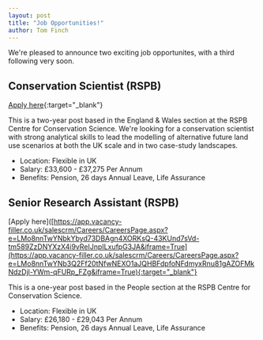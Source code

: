 ```yaml
---
layout: post
title: "Job Opportunities!"
author: Tom Finch
---
```

We're pleased to announce two exciting job opportunites, with a third following very soon.

## Conservation Scientist (RSPB)
[Apply here](https://app.vacancy-filler.co.uk/salescrm/Careers/CareersPage.aspx?e=LMo8nnTwYNbkYbyd73DBAgn4XORKsQ-43KUnd7sVd-tm589ZzDNYXzX4i9vReIJnpILxufpG3JA&iframe=True){:target="_blank"}

This is a two-year post based in the England & Wales section at the RSPB Centre for Conservation Science. We're looking for a conservation scientist with strong analytical skills to lead the modelling of alternative future land use scenarios at both the UK scale and in two case-study landscapes.
* Location: Flexible in UK
* Salary: £33,600 - £37,275 Per Annum
* Benefits: Pension, 26 days Annual Leave, Life Assurance

## Senior Research Assistant (RSPB)
[Apply here]([https://app.vacancy-filler.co.uk/salescrm/Careers/CareersPage.aspx?e=LMo8nnTwYNbkYbyd73DBAgn4XORKsQ-43KUnd7sVd-tm589ZzDNYXzX4i9vReIJnpILxufpG3JA&iframe=True](https://app.vacancy-filler.co.uk/salescrm/Careers/CareersPage.aspx?e=LMo8nnTwYNb3Q2Ff20tNfwNEXO1aJQHBFdpfoNFdmyxRnu81gAZOFMkNdzDjl-YWm-qFURp_FZg&iframe=True){:target="_blank"}

This is a one-year post based in the People section at the RSPB Centre for Conservation Science. 
* Location: Flexible in UK
* Salary: £26,180 - £29,043 Per Annum
* Benefits: Pension, 26 days Annual Leave, Life Assurance
